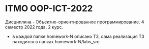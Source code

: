 # ITMO OOP-ICT-2022
Дисциплина - Объектно-ориентированное программирование. 4 семестр 2022 года, 2 курс.
* в каждой папке homework-N описано ТЗ, сама реализация ТЗ находится в папках homework-N/labs_src
